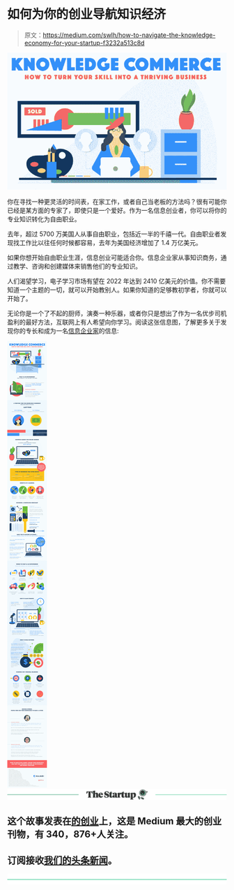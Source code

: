# 如何为你的创业导航知识经济

> 原文：<https://medium.com/swlh/how-to-navigate-the-knowledge-economy-for-your-startup-f3232a513c8d>

![](img/bc7ddacf817ca3f06bc8b5c6d3b2935f.png)

你在寻找一种更灵活的时间表，在家工作，或者自己当老板的方法吗？很有可能你已经是某方面的专家了，即使只是一个爱好。作为一名信息创业者，你可以将你的专业知识转化为自由职业。

去年，超过 5700 万美国人从事自由职业，包括近一半的千禧一代。自由职业者发现找工作比以往任何时候都容易，去年为美国经济增加了 1.4 万亿美元。

如果你想开始自由职业生涯，信息创业可能适合你。信息企业家从事知识商务，通过教学、咨询和创建媒体来销售他们的专业知识。

人们渴望学习，电子学习市场有望在 2022 年达到 2410 亿美元的价值。你不需要知道一个主题的一切，就可以开始教别人。如果你知道的足够教初学者，你就可以开始了。

无论你是一个了不起的厨师，演奏一种乐器，或者你只是想出了作为一名优步司机盈利的最好方法，互联网上有人希望向你学习。阅读这张信息图，了解更多关于发现你的专长和成为一名[信息企业家](https://blog.newkajabi.com/knowledge-commerce-infographic)的信息:

![](img/3a792bc2bed9df7d1de5f0a37d31ce8c.png)[![](img/308a8d84fb9b2fab43d66c117fcc4bb4.png)](https://medium.com/swlh)

## 这个故事发表在[的创业](https://medium.com/swlh)上，这是 Medium 最大的创业刊物，有 340，876+人关注。

## 订阅接收[我们的头条新闻](http://growthsupply.com/the-startup-newsletter/)。

[![](img/b0164736ea17a63403e660de5dedf91a.png)](https://medium.com/swlh)